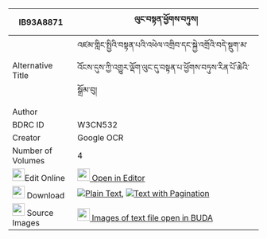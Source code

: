 |IB93A8871|ལུང་བསྟན་ཕྱོགས་བཏུས། 
| --- | --- 
|Alternative Title |འཛམ་གླིང་སྤྱིའི་བསྟན་པའི་འཕེལ་འགྲིབ་དང་སྐྱེ་འགྲོའི་བདེ་སྡུག་མ་འོངས་དུས་ཀྱི་འགྱུར་ལྡོག་ལུང་དུ་བསྟན་པ་ཕྱོགས་བཏུས་རིན་པོ་ཆེའི་སྒྲོམ་བུ།
|Author | 
|BDRC ID | W3CN532
|Creator | Google OCR
|Number of Volumes| 4
|<img width="25" src="https://img.icons8.com/color/25/000000/edit-property.png">Edit Online| [<img width="25" src="https://avatars.githubusercontent.com/u/45091458?s=200&v=4"> Open in Editor](http://editor.openpecha.org/IB93A8871)
|<img width="25" src="https://img.icons8.com/fluent/48/000000/download-2.png"/>  Download | [![](https://img.icons8.com/color/20/000000/txt.png)Plain Text](https://github.com/Openpecha/IB93A8871/releases/download/v1/lungten_chok_tu_plain_IB93A8871.zip), [![](https://img.icons8.com/color/20/000000/txt.png)Text with Pagination](https://github.com/Openpecha/IB93A8871/releases/download/v1/lungten_chok_tu_pages_IB93A8871.zip)
|<img width="25" src="https://img.icons8.com/plasticine/100/000000/pictures-folder.png"/>  Source Images | [<img width="25" src="https://library.bdrc.io/icons/BUDA-small.svg"> Images of text file open in BUDA](https://library.bdrc.io/show/bdr:W3CN532)